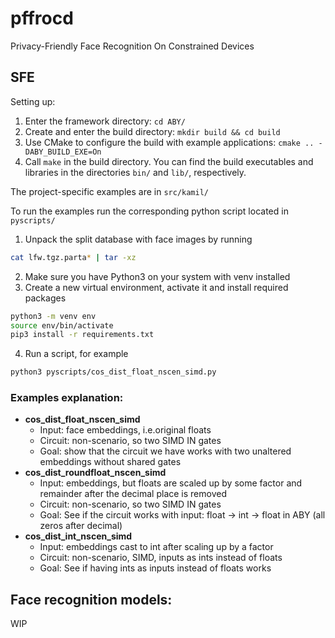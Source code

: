 # pffrocd
Privacy-Friendly Face Recognition On Constrained Devices

## SFE

Setting up:

1. Enter the framework directory: `cd ABY/`
2. Create and enter the build directory: `mkdir build && cd build`
3. Use CMake to configure the build with example applications: ```cmake .. -DABY_BUILD_EXE=On```
4. Call `make` in the build directory. You can find the build executables and libraries in the directories `bin/` and `lib/`, respectively.

The project-specific examples are in `src/kamil/`

To run the examples run the corresponding python script located in `pyscripts/`

1. Unpack the split database with face images by running
```sh
cat lfw.tgz.parta* | tar -xz
```
2. Make sure you have Python3 on your system with venv installed
3. Create a new virtual environment, activate it and install required packages
```sh
python3 -m venv env
source env/bin/activate
pip3 install -r requirements.txt
```
4. Run a script, for example
```sh
python3 pyscripts/cos_dist_float_nscen_simd.py
```

### Examples explanation:


- **cos_dist_float_nscen_simd**
  - Input: face embeddings, i.e.original floats
  - Circuit: non-scenario, so two SIMD IN gates
  - Goal: show that the circuit we have works with two unaltered embeddings without shared gates
- **cos_dist_roundfloat_nscen_simd**
  - Input: embeddings, but floats are scaled up by some factor and remainder after the decimal place is removed
  - Circuit: non-scenario, so two SIMD IN gates
  - Goal: See if the circuit works with input: float -> int -> float in ABY (all zeros after decimal)
- **cos_dist_int_nscen_simd**
  - Input: embeddings cast to int after scaling up by a factor
  - Circuit: non-scenario, SIMD, inputs as ints instead of floats
  - Goal: See if having ints as inputs instead of floats works


## Face recognition models:

WIP
